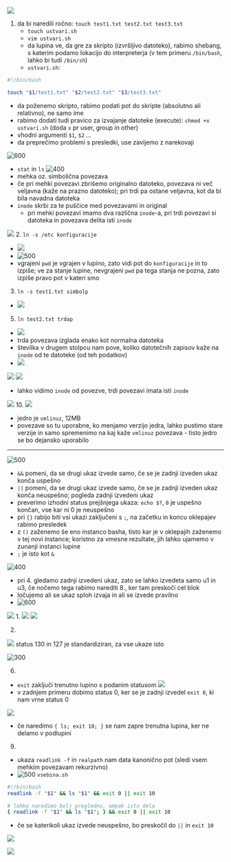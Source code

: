 ![](Pasted%20image%2020240307094427.png)

1. da bi naredili ročno: `touch test1.txt test2.txt test3.txt`
	- `touch ustvari.sh`
	- `vim ustvari.sh`
	- da lupina ve, da gre za skripto (izvršljivo datoteko), rabimo shebang, s katerim podamo lokacijo do interpreterja (v tem primeru `/bin/bash`, lahko bi tudi `/bin/sh`)
	- `ustvari.sh`:
```bash
#!/bin/bash

touch "$1/test1.txt" "$2/test2.txt" "$3/test3.txt"
```
- da poženemo skripto, rabimo podati pot do skripte (absolutno ali relativno), ne samo ime
- rabimo dodati tudi pravico za izvajanje datoteke (execute): `chmod +x ustvari.sh` (doda `x` pr user, group in other)
- vhodni argumenti `$1`, `$2` ...
- da preprečimo problemi s presledki, use zavijemo z narekovaji

![600](Pasted%20image%2020240307093726.png)
- `stat` in `ls`
 ![400](povezave.png)
 - mehka oz. simbolična povezava
 - če pri mehki povezavi zbrišemo originalno datoteko, povezava ni več veljavna (kaže na prazno datoteko); pri trdi pa ostane veljavna, kot da bi bila navadna datoteka
 - `inode` skrbi za te puščice med povezavami in original
	 - pri mehki povezavi imamo dva različna `inode`-a, pri trdi povezavi si datoteka in povezava delita isti `inode`

![](Pasted%20image%2020240307094507.png)
2. `ln -s /etc konfiguracije`
- ![](Pasted%20image%2020240307094648.png)
- ![500](Pasted%20image%2020240307094827.png)
- vgrajeni `pwd` je vgrajen v lupino, zato vidi pot do `konfiguracije` in to izpiše; ve za stanje lupine, nevgrajeni `pwd` pa tega stanja ne pozna, zato izpiše pravo pot v kateri smo

3. `ln -s test1.txt simbolp`
- ![](Pasted%20image%2020240307095235.png)

5. `ln test2.txt trdap`
- ![](Pasted%20image%2020240307095451.png)
- trda povezava izglada enako kot normalna datoteka
- številka v drugem stolpcu nam pove, koliko datotečnih zapisov kaže na `inode` od te datoteke (od teh podatkov)
- ![](Pasted%20image%2020240307095708.png)

![](Pasted%20image%2020240307095920.png)
![](Pasted%20image%2020240307100004.png)
- lahko vidimo `inode` od povezve, trdi povezavi imata isti `inode`


![](Pasted%20image%2020240307100054.png)
10. 
![](Pasted%20image%2020240307100127.png)
- jedro je `vmlinuz`, 12MB
- povezave so tu uporabne, ko menjamo verzijo jedra, lahko pustimo stare verzije in samo spremenimo na kaj kaže `vmlinuz` povezava - tisto jedro se bo dejansko uporabilo

---

![500](Pasted%20image%2020240307102157.png)
- `&&` pomeni, da se drugi ukaz izvede samo, če se je zadnji izveden ukaz konča uspešno
- `||` pomeni, da se drugi ukaz izvede samo, če se je zadnji izveden ukaz konča neuspešno; pogleda zadnji izvedeni ukaz
- preverimo izhodni status prejšnjega ukaza: `echo $?`, `0` je uspešno končan, vse kar ni 0 je neuspešno
- pri `{}` rabijo biti vsi ukazi zaključeni s `;`, na začetku in koncu oklepajev rabimo presledek
- z `()` zaženemo še eno instanco basha, tisto kar je v oklepajih zaženemo v tej novi instance; koristno za vmesne rezultate, jih lahko ujamemo v zunanji instanci lupine
- `;` je isto kot `&`

![400](Pasted%20image%2020240307103154.png)
- pri 4. gledamo zadnji izvedeni ukaz, zato se lahko izvedeta samo u1 in u3, če nočemo tega rabimo narediti 8., ker tam preskoči cel blok
- ločujemo ali se ukaz sploh izvaja in ali se izvede pravilno
- ![600](IMG_20240307_103703.jpg)

![](Pasted%20image%2020240307103823.png)
1. 
![](Pasted%20image%2020240307103930.png)
![](Pasted%20image%2020240307103957.png)

2. 
![](Pasted%20image%2020240307104137.png)
status 130 in 127 je standardiziran, za vse ukaze isto

![300](Pasted%20image%2020240307104359.png)

6. 
- `exit` zaključi trenutno lupino s podanim statusom
![](Pasted%20image%2020240307104700.png)
- v zadnjem primeru dobimo status 0, ker se je zadnji izvedel `exit 0`, ki nam vrne status 0

![](Pasted%20image%2020240307105111.png)
- če naredimo `{ ls; exit 10; }` se nam zapre trenutna lupina, ker ne delamo v podlupini

9. 
- ukaza `readlink -f` in `realpath` nam data kanonično pot (sledi vsem mehkim povezavam rekurzivno)
- ![500](Pasted%20image%2020240307105546.png)
`vsebina.sh`
```bash
#!/bin/bash
readlink -f "$1" && ls "$1" && exit 0 || exit 10

# lahko naredimo bolj pregledno, ampak isto dela
{ readlink -f "$1" && ls "$1"; } && exit 0 || exit 10
```

- če se katerikoli ukaz izvede neuspešno, bo preskočil do `||` in `exit 10`

![](Pasted%20image%2020240307110037.png)

![](Pasted%20image%2020240307110213.png)



